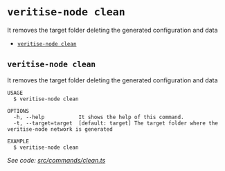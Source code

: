 `veritise-node clean`
========================

It removes the target folder deleting the generated configuration and data

* [`veritise-node clean`](#veritise-node-clean)

## `veritise-node clean`

It removes the target folder deleting the generated configuration and data

```
USAGE
  $ veritise-node clean

OPTIONS
  -h, --help           It shows the help of this command.
  -t, --target=target  [default: target] The target folder where the veritise-node network is generated

EXAMPLE
  $ veritise-node clean
```

_See code: [src/commands/clean.ts](https://github.com/veritise/veritise-node/blob/main/src/commands/clean.ts)_
